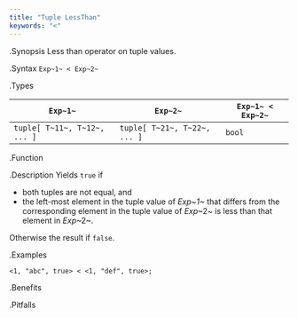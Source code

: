 ```yaml
---
title: "Tuple LessThan"
keywords: "<"
---
```


.Synopsis
Less than operator on tuple values.

.Syntax
`Exp~1~ < Exp~2~`

.Types


| `Exp~1~`                      |  `Exp~2~`                      | `Exp~1~ < Exp~2~`  |
| --- | --- | --- |
| `tuple[ T~11~, T~12~, ... ]` |  `tuple[ T~21~, T~22~, ... ]` | `bool`                |


.Function

.Description
Yields `true` if 

*  both tuples are not equal, and
*  the left-most element in the tuple value of _Exp~1~_ that differs from the corresponding element in the tuple 
value of _Exp_~2~ is less than that element in _Exp_~2~.


Otherwise the result if `false`.

.Examples
```rascal-shell
<1, "abc", true> < <1, "def", true>;
```

.Benefits

.Pitfalls

